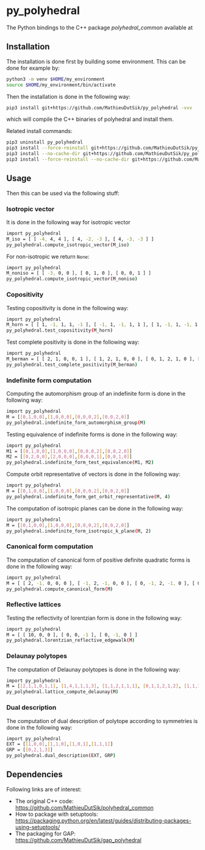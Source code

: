 # py_polyhedral
The Python bindings to the C++ package *polyhedral_common* available at 


## Installation

The installation is done first by building some environment. This can be done for example by:
```sh
python3 -m venv $HOME/my_environment
source $HOME/my_environment/bin/activate
```

Then the installation is done in the following way:
```sh
pip3 install git+https://github.com/MathieuDutSik/py_polyhedral -vvv
```
which will compile the C++ binaries of polyhedral and install them.

Related install commands:
```sh
pip3 uninstall py_polyhedral
pip3 install --force-reinstall git+https://github.com/MathieuDutSik/py_polyhedral -vvv
pip3 install --no-cache-dir git+https://github.com/MathieuDutSik/py_polyhedral -vvv
pip3 install --force-reinstall --no-cache-dir git+https://github.com/MathieuDutSik/py_polyhedral -vvv
```


## Usage

Then this can be used via the following stuff:

### Isotropic vector

It is done in the following way for isotropic vector
```sh
import py_polyhedral
M_iso = [ [ -4, 4, 4 ], [ 4, -2, -3 ], [ 4, -3, -3 ] ]
py_polyhedral.compute_isotropic_vector(M_iso)
```

For non-isotropic we return `None`:
```sh
import py_polyhedral
M_noniso = [ [ -3, 0, 0 ], [ 0, 1, 0 ], [ 0, 0, 1 ] ]
py_polyhedral.compute_isotropic_vector(M_noniso)
```

### Copositivity

Testing copositivity is done in the following way:
```sh
import py_polyhedral
M_horn = [ [ 1, -1, 1, 1, -1 ], [ -1, 1, -1, 1, 1 ], [ 1, -1, 1, -1, 1 ], [ 1, 1, -1, 1, -1 ], [ -1, 1, 1, -1, 1 ] ]
py_polyhedral.test_copositivity(M_horn)
```

Test complete positivity is done in the following way:
```sh
import py_polyhedral
M_berman = [ [ 2, 1, 0, 0, 1 ], [ 1, 2, 1, 0, 0 ], [ 0, 1, 2, 1, 0 ], [ 0, 0, 1, 2, 1 ], [ 1, 0, 0, 1, 2 ]
py_polyhedral.test_complete_positivity(M_berman)
```

### Indefinite form computation

Computing the automorphism group of an indefinite form is done in the following way:
```sh
import py_polyhedral
M = [[0,1,0,0],[1,0,0,0],[0,0,0,2],[0,0,2,0]]
py_polyhedral.indefinite_form_automorphism_group(M)
```

Testing equivalence of indefinite forms is done in the following way:
```sh
import py_polyhedral
M1 = [[0,1,0,0],[1,0,0,0],[0,0,0,2],[0,0,2,0]]
M2 = [[0,2,0,0],[2,0,0,0],[0,0,0,1],[0,0,1,0]]
py_polyhedral.indefinite_form_test_equivalence(M1, M2)
```

Compute orbit representative of vectors is done in the following way:
```sh
import py_polyhedral
M = [[0,1,0,0],[1,0,0,0],[0,0,0,2],[0,0,2,0]]
py_polyhedral.indefinite_form_get_orbit_representative(M, 4)
```

The computation of isotropic planes can be done in the following way:
```sh
import py_polyhedral
M = [[0,1,0,0],[1,0,0,0],[0,0,0,2],[0,0,2,0]]
py_polyhedral.indefinite_form_isotropic_k_plane(M, 2)
```

### Canonical form computation

The computation of canonical form of positive definite quadratic forms is done in the following way:
```sh
import py_polyhedral
M = [ [ 2, -1, 0, 0, 0 ], [ -1, 2, -1, 0, 0 ], [ 0, -1, 2, -1, 0 ], [ 0, 0, -1, 2, -1 ], [ 0, 0, 0, -1, 2 ] ]
py_polyhedral.compute_canonical_form(M)
```

### Reflective lattices

Testing the reflectivity of lorentzian form is done in the following way:
```sh
import py_polyhedral
M = [ [ 10, 0, 0 ], [ 0, 0, -1 ], [ 0, -1, 0 ] ]
py_polyhedral.lorentzian_reflective_edgewalk(M)
```

### Delaunay polytopes

The computation of Delaunay polytopes is done in the following way:
```sh
import py_polyhedral
M = [[2,1,1,0,1,1], [1,4,1,1,1,3], [1,1,2,1,1,1], [0,1,1,2,1,2], [1,1,1,1,2,2], [1,3,1,2,2,4] ]
py_polyhedral.lattice_compute_delaunay(M)
```

### Dual description

The computation of dual description of polytope according to symmetries is done in the following way:
```sh
import py_polyhedral
EXT = [[1,0,0],[1,1,0],[1,0,1],[1,1,1]]
GRP = [[0,2,1,3]]
py_polyhedral.dual_description(EXT, GRP)
```

## Dependencies

Following links are of interest:

  * The original C++ code: https://github.com/MathieuDutSik/polyhedral_common
  * How to package with setuptools: https://packaging.python.org/en/latest/guides/distributing-packages-using-setuptools/
  * The packaging for GAP: https://github.com/MathieuDutSik/gap_polyhedral
